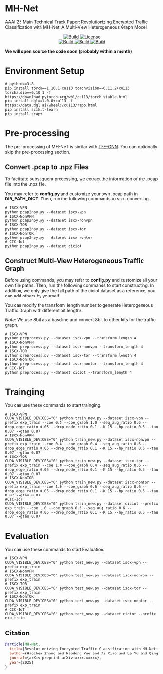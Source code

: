 
# MH-Net

AAAI'25 Main Technical Track Paper: Revolutionizing Encrypted Traffic Classification with MH-Net: A Multi-View Heterogeneous Graph Model

<p align="center">
    <a href="https://arxiv.org/abs/xxxx.xxxxx">
        <img alt="Build" src="https://img.shields.io/badge/arXiv-xxxx.xxxxx-red?logo=arxiv">
    </a>
    <a href="https://github.com/ViktorAxelsen/MH-Net/blob/main/LICENSE">
        <img alt="License" src="https://img.shields.io/badge/LICENSE-MIT-green">
    </a>
    <br>
    <a href="https://github.com/ViktorAxelsen/MH-Net">
        <img alt="Build" src="https://img.shields.io/github/stars/ViktorAxelsen/MH-Net">
    </a>
    <a href="https://github.com/ViktorAxelsen/MH-Net">
        <img alt="Build" src="https://img.shields.io/github/forks/ViktorAxelsen/MH-Net">
    </a>
    <a href="https://github.com/ViktorAxelsen/MH-Net">
        <img alt="Build" src="https://img.shields.io/github/issues/ViktorAxelsen/MH-Net">
    </a>
</p>


**We will open source the code soon (probably within a month)**


# Environment Setup

```
# python==3.8
pip install torch==1.10.1+cu113 torchvision==0.11.2+cu113 torchaudio==0.10.1 -f https://download.pytorch.org/whl/cu113/torch_stable.html
pip install dgl==1.0.0+cu113 -f https://data.dgl.ai/wheels/cu113/repo.html
pip install scikit-learn
pip install scapy
```

# Pre-processing

The pre-processing of MH-NeT is similar with [TFE-GNN](https://github.com/ViktorAxelsen/TFE-GNN). You can optionally skip the pre-processing section.

## Convert .pcap to .npz Files

To facilitate subsequent processing, we extract the information of the .pcap file into the .npz file.

You may refer to **config.py** and customize your own .pcap path in **DIR_PATH_DICT**. Then, run the following commands to start converting.

```
# ISCX-VPN
python pcap2npy.py --dataset iscx-vpn
# ISCX-NonVPN
python pcap2npy.py --dataset iscx-nonvpn
# ISCX-TOR
python pcap2npy.py --dataset iscx-tor
# ISCX-NonTOR
python pcap2npy.py --dataset iscx-nontor
# CIC-Iot
python pcap2npy.py --dataset ciciot
```

## Construct Multi-View Heterogeneous Traffic Graph

Before using  commands,  you may refer to **config.py** and customize all your own file paths. Then, run the following commands to start constructing.  In addition, we only give the full path of the ciciot dataset as a reference, you can add others by yourself.

You can modify the transform_length number to generate Heterogeneous Traffic Graph with different bit lengths. 

$Note$: We use 8bit as a baseline and convert 8bit to other bits for the traffic graph. 

```
# ISCX-VPN
python preprocess.py --dataset iscx-vpn --transform_length 4
# ISCX-NonVPN
python preprocess.py --dataset iscx-nonvpn --transform_length 4
# ISCX-TOR
python preprocess.py --dataset iscx-tor --transform_length 4
# ISCX-NonTOR
python preprocess.py --dataset iscx-nontor --transform_length 4
# CIC-IoT
python preprocess.py --dataset ciciot --transform_length 4
```

# Trainging

You can use these commands to start trainging.

```
# ISCX-VPN
CUDA_VISIBLE_DEVICES="0" python train_new.py --dataset iscx-vpn --prefix exp_train --coe 0.5 --coe_graph 1.0 --seq_aug_ratio 0.6 --drop_edge_ratio 0.05 --drop_node_ratio 0.1 --K 15 --hp_ratio 0.5 --tau 0.07 --gtau 0.07
# ISCX-NonVPN
CUDA_VISIBLE_DEVICES="0" python train_new.py --dataset iscx-nonvpn --prefix exp_train --coe 0.8 --coe_graph 0.4 --seq_aug_ratio 0.6 --drop_edge_ratio 0.05 --drop_node_ratio 0.1 --K 15 --hp_ratio 0.5 --tau 0.07 --gtau 0.07
# ISCX-TOR
CUDA_VISIBLE_DEVICES="0" python train_new.py --dataset iscx-tor --prefix exp_train --coe 1.0 --coe_graph 0.4 --seq_aug_ratio 0.6 --drop_edge_ratio 0.05 --drop_node_ratio 0.1 --K 15 --hp_ratio 0.5 --tau 0.07 --gtau 0.07
# ISCX-NonTOR
CUDA_VISIBLE_DEVICES="0" python train_new.py --dataset iscx-nontor --prefix exp_train --coe 1.0 --coe_graph 0.6 --seq_aug_ratio 0.6 --drop_edge_ratio 0.05 --drop_node_ratio 0.1 --K 15 --hp_ratio 0.5 --tau 0.07 --gtau 0.07
#CIC-IoT
CUDA_VISIBLE_DEVICES="0" python train_new.py --dataset ciciot --prefix exp_train --coe 1.0 --coe_graph 0.6 --seq_aug_ratio 0.6 --drop_edge_ratio 0.05 --drop_node_ratio 0.1 --K 15 --hp_ratio 0.5 --tau 0.07 --gtau 0.07
```

# Evaluation

You can use these commands to start Evaluation.

```
# ISCX-VPN
CUDA_VISIBLE_DEVICES="0" python test_new.py --dataset iscx-vpn --prefix exp_train
# ISCX-NonVPN
CUDA_VISIBLE_DEVICES="0" python test_new.py --dataset iscx-nonvpn --prefix exp_train
# ISCX-TOR
CUDA_VISIBLE_DEVICES="0" python test_new.py --dataset iscx-tor --prefix exp_train
# ISCX-NonTOR
CUDA_VISIBLE_DEVICES="0" python test_new.py --dataset iscx-nontor --prefix exp_train
# CIC-IoT
CUDA_VISIBLE_DEVICES="0" python test_new.py --dataset ciciot --prefix exp_train
```





## Citation

```bibtex
@article{MH-Net,
  title={Revolutionizing Encrypted Traffic Classification with MH-Net: A Multi-View Heterogeneous Graph Model},
  author={Haozhen Zhang and Haodong Yue and Xi Xiao and Le Yu and Qing Li and Zhen Ling and Ye Zhang},
  journal={arXiv preprint arXiv:xxxx.xxxxx},
  year={2025}
}
```
